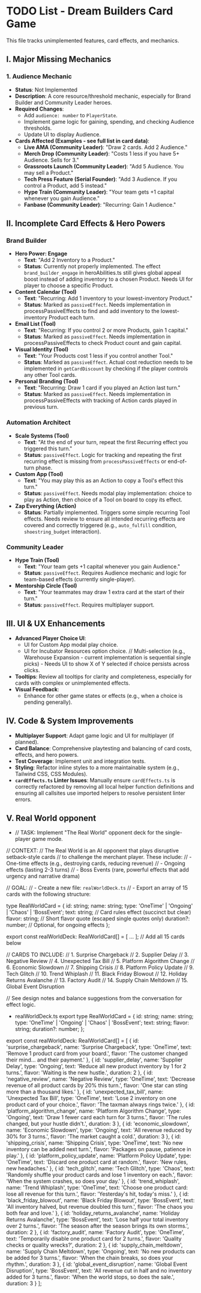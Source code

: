 # TODO List - Dream Builders Card Game

This file tracks unimplemented features, card effects, and mechanics.

## I. Major Missing Mechanics

### 1. Audience Mechanic
- **Status**: Not Implemented
- **Description**: A core resource/threshold mechanic, especially for Brand Builder and Community Leader heroes.
- **Required Changes**:
    - Add `audience: number` to `PlayerState`.
    - Implement game logic for gaining, spending, and checking Audience thresholds.
    - Update UI to display Audience.
- **Cards Affected (Examples - see full list in card data)**:
    - **Live AMA (Community Leader)**: "Draw 2 cards. Add 2 Audience."
    - **Merch Drop (Community Leader)**: "Costs 1 less if you have 5+ Audience. Sells for 3."
    - **Grassroots Launch (Community Leader)**: "Add 5 Audience. You may sell a Product."
    - **Tech Press Feature (Serial Founder)**: "Add 3 Audience. If you control a Product, add 5 instead."
    - **Hype Train (Community Leader)**: "Your team gets +1 capital whenever you gain Audience."
    - **Fanbase (Community Leader)**: "Recurring: Gain 1 Audience."

## II. Incomplete Card Effects & Hero Powers

### Brand Builder
- **Hero Power: Engage**
    - **Text**: "Add 2 Inventory to a Product."
    - **Status**: Currently not properly implemented. The effect `brand_builder_engage` in heroAbilities.ts still gives global appeal boost instead of adding inventory to a chosen Product. Needs UI for player to choose a specific Product.
- **Content Calendar (Tool)**
    - **Text**: "Recurring: Add 1 inventory to your lowest-inventory Product."
    - **Status**: Marked as `passiveEffect`. Needs implementation in processPassiveEffects to find and add inventory to the lowest-inventory Product each turn.
- **Email List (Tool)**
    - **Text**: "Recurring: If you control 2 or more Products, gain 1 capital."
    - **Status**: Marked as `passiveEffect`. Needs implementation in processPassiveEffects to check Product count and gain capital.
- **Visual Identity (Tool)**
    - **Text**: "Your Products cost 1 less if you control another Tool."
    - **Status**: Marked as `passiveEffect`. Actual cost reduction needs to be implemented in `getCardDiscount` by checking if the player controls any other Tool cards.
- **Personal Branding (Tool)**
    - **Text**: "Recurring: Draw 1 card if you played an Action last turn."
    - **Status**: Marked as `passiveEffect`. Needs implementation in processPassiveEffects with tracking of Action cards played in previous turn.

### Automation Architect
- **Scale Systems (Tool)**
    - **Text**: "At the end of your turn, repeat the first Recurring effect you triggered this turn."
    - **Status**: `passiveEffect`. Logic for tracking and repeating the first recurring effect is missing from `processPassiveEffects` or end-of-turn phase.
- **Custom App (Tool)**
    - **Text**: "You may play this as an Action to copy a Tool's effect this turn."
    - **Status**: `passiveEffect`. Needs modal play implementation: choice to play as Action, then choice of a Tool on board to copy its effect.
- **Zap Everything (Action)**
    - **Status**: Partially implemented. Triggers some simple recurring Tool effects. Needs review to ensure all intended recurring effects are covered and correctly triggered (e.g., `auto_fulfill` condition, `shoestring_budget` interaction).

### Community Leader
- **Hype Train (Tool)**
    - **Text**: "Your team gets +1 capital whenever you gain Audience."
    - **Status**: `passiveEffect`. Requires Audience mechanic and logic for team-based effects (currently single-player).
- **Mentorship Circle (Tool)**
    - **Text**: "Your teammates may draw 1 extra card at the start of their turn."
    - **Status**: `passiveEffect`. Requires multiplayer support.

## III. UI & UX Enhancements

- **Advanced Player Choice UI**: 
    - UI for Custom App modal play choice.
    - UI for Incubator Resources option choice.
    // Multi-selection (e.g., Warehouse Expansion - current implementation is sequential single picks) - Needs UI to show X of Y selected if choice persists across clicks.
- **Tooltips**: Review all tooltips for clarity and completeness, especially for cards with complex or unimplemented effects.
- **Visual Feedback**: 
    - Enhance for other game states or effects (e.g., when a choice is pending generally).

## IV. Code & System Improvements

- **Multiplayer Support**: Adapt game logic and UI for multiplayer (if planned).
- **Card Balance**: Comprehensive playtesting and balancing of card costs, effects, and hero powers.
- **Test Coverage**: Implement unit and integration tests.
- **Styling**: Refactor inline styles to a more maintainable system (e.g., Tailwind CSS, CSS Modules).
- **`cardEffects.ts` Linter Issues**: Manually ensure `cardEffects.ts` is correctly refactored by removing all local helper function definitions and ensuring all callsites use imported helpers to resolve persistent linter errors. 


## V. Real World opponent
- // TASK: Implement "The Real World" opponent deck for the single-player game mode.

// CONTEXT:
// The Real World is an AI opponent that plays disruptive setback-style cards
// to challenge the merchant player. These include:
// - One-time effects (e.g., destroying cards, reducing revenue)
// - Ongoing effects (lasting 2-3 turns)
// - Boss Events (rare, powerful effects that add urgency and narrative drama)

// GOAL:
// - Create a new file: `realWorldDeck.ts`
// - Export an array of 15 cards with the following structure:

type RealWorldCard = {
  id: string;
  name: string;
  type: 'OneTime' | 'Ongoing' | 'Chaos' | 'BossEvent';
  text: string;           // Card rules effect (succinct but clear)
  flavor: string;         // Short flavor quote (escaped single quotes only)
  duration?: number;      // Optional, for ongoing effects
};

export const realWorldDeck: RealWorldCard[] = [ ... ]; // Add all 15 cards below

// CARDS TO INCLUDE:
// 1. Surprise Chargeback
// 2. Supplier Delay
// 3. Negative Review
// 4. Unexpected Tax Bill
// 5. Platform Algorithm Change
// 6. Economic Slowdown
// 7. Shipping Crisis
// 8. Platform Policy Update
// 9. Tech Glitch
// 10. Trend Whiplash
// 11. Black Friday Blowout
// 12. Holiday Returns Avalanche
// 13. Factory Audit
// 14. Supply Chain Meltdown
// 15. Global Event Disruption

// See design notes and balance suggestions from the conversation for effect logic.

- realWorldDeck.ts
export type RealWorldCard = {
  id: string;
  name: string;
  type: 'OneTime' | 'Ongoing' | 'Chaos' | 'BossEvent';
  text: string;
  flavor: string;
  duration?: number;
};

export const realWorldDeck: RealWorldCard[] = [
  {
    id: 'surprise_chargeback',
    name: 'Surprise Chargeback',
    type: 'OneTime',
    text: 'Remove 1 product card from your board.',
    flavor: 'The customer changed their mind... and their payment.'
  },
  {
    id: 'supplier_delay',
    name: 'Supplier Delay',
    type: 'Ongoing',
    text: 'Reduce all new product inventory by 1 for 2 turns.',
    flavor: 'Waiting is the new hustle.',
    duration: 2
  },
  {
    id: 'negative_review',
    name: 'Negative Review',
    type: 'OneTime',
    text: 'Decrease revenue of all product cards by 20% this turn.',
    flavor: 'One star can sting more than a thousand likes.'
  },
  {
    id: 'unexpected_tax_bill',
    name: 'Unexpected Tax Bill',
    type: 'OneTime',
    text: 'Lose 2 inventory on one product card of your choice.',
    flavor: 'The taxman always rings twice.'
  },
  {
    id: 'platform_algorithm_change',
    name: 'Platform Algorithm Change',
    type: 'Ongoing',
    text: 'Draw 1 fewer card each turn for 3 turns.',
    flavor: 'The rules changed, but your hustle didn\'t.',
    duration: 3
  },
  {
    id: 'economic_slowdown',
    name: 'Economic Slowdown',
    type: 'Ongoing',
    text: 'All revenue reduced by 30% for 3 turns.',
    flavor: 'The market caught a cold.',
    duration: 3
  },
  {
    id: 'shipping_crisis',
    name: 'Shipping Crisis',
    type: 'OneTime',
    text: 'No new inventory can be added next turn.',
    flavor: 'Packages on pause, patience in play.'
  },
  {
    id: 'platform_policy_update',
    name: 'Platform Policy Update',
    type: 'OneTime',
    text: 'Discard one product card at random.',
    flavor: 'New rules, new headaches.'
  },
  {
    id: 'tech_glitch',
    name: 'Tech Glitch',
    type: 'Chaos',
    text: 'Randomly shuffle your product cards and lose 1 inventory on each.',
    flavor: 'When the system crashes, so does your day.'
  },
  {
    id: 'trend_whiplash',
    name: 'Trend Whiplash',
    type: 'OneTime',
    text: 'Choose one product card: lose all revenue for this turn.',
    flavor: 'Yesterday\'s hit, today\'s miss.'
  },
  {
    id: 'black_friday_blowout',
    name: 'Black Friday Blowout',
    type: 'BossEvent',
    text: 'All inventory halved, but revenue doubled this turn.',
    flavor: 'The chaos you both fear and love.'
  },
  {
    id: 'holiday_returns_avalanche',
    name: 'Holiday Returns Avalanche',
    type: 'BossEvent',
    text: 'Lose half your total inventory over 2 turns.',
    flavor: 'The season after the season brings its own storms.',
    duration: 2
  },
  {
    id: 'factory_audit',
    name: 'Factory Audit',
    type: 'OneTime',
    text: 'Temporarily disable one product card for 2 turns.',
    flavor: 'Quality checks or quality wrecks?',
    duration: 2
  },
  {
    id: 'supply_chain_meltdown',
    name: 'Supply Chain Meltdown',
    type: 'Ongoing',
    text: 'No new products can be added for 3 turns.',
    flavor: 'When the chain breaks, so does your rhythm.',
    duration: 3
  },
  {
    id: 'global_event_disruption',
    name: 'Global Event Disruption',
    type: 'BossEvent',
    text: 'All revenue cut in half and no inventory added for 3 turns.',
    flavor: 'When the world stops, so does the sale.',
    duration: 3
  }
];

